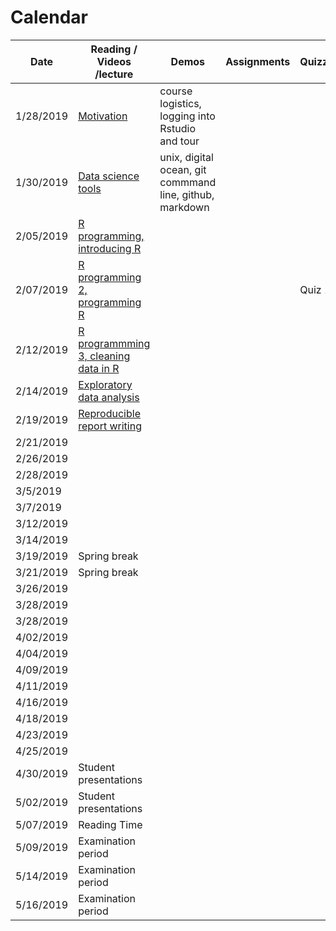 # Calendar

| Date | Reading / Videos /lecture | Demos | Assignments | Quizzes |  
|---|---|---|---|---|
| 1/28/2019 | [Motivation](https://github.com/bcaffo/ds4bme/blob/master/motivation.md) | course logistics, logging into Rstudio and tour | | |
| 1/30/2019 | [Data science tools](https://github.com/bcaffo/ds4bme/blob/master/dataScienceTools.md)  | unix, digital ocean, git commmand line, github, markdown | | |
| 2/05/2019 | [R programming, introducing R](https://github.com/bcaffo/ds4bme/blob/master/rprogramming.md) | | | |
| 2/07/2019 | [R programming 2, programming R](https://github.com/bcaffo/ds4bme/blob/master/rprogramming.md) | | | Quiz 1 |
| 2/12/2019 | [R programmming 3, cleaning data in R](https://github.com/bcaffo/ds4bme/blob/master/rprogramming.md) | | | |
| 2/14/2019 | [Exploratory data analysis](https://github.com/bcaffo/ds4bme/blob/master/eda.md) | | | |
| 2/19/2019 | [Reproducible report writing](https://github.com/bcaffo/ds4bme/blob/master/reproducible.md) | | | |
| 2/21/2019 | | | | |
| 2/26/2019 | | | | |
| 2/28/2019 | | | | |
| 3/5/2019 | | | | |
| 3/7/2019 | | | | |
| 3/12/2019 | | | | |
| 3/14/2019 | | | | |
| 3/19/2019 | Spring break | | | |
| 3/21/2019 | Spring break | | | |
| 3/26/2019 | | | | |
| 3/28/2019 | | | | |
| 3/28/2019 | | | | |
| 4/02/2019 | | | | |
| 4/04/2019 | | | | |
| 4/09/2019 | | | | |
| 4/11/2019 | | | | |
| 4/16/2019 | | | | |
| 4/18/2019 | | | | |
| 4/23/2019 | | | | |
| 4/25/2019 | | | | |
| 4/30/2019 | Student presentations | | | |
| 5/02/2019 | Student presentations | | | |
| 5/07/2019 | Reading Time | | | |
| 5/09/2019 | Examination period | | | |
| 5/14/2019 | Examination period | | | |
| 5/16/2019 | Examination period | | | |

